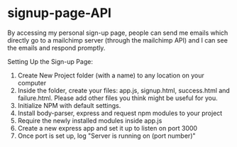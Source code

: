 # signup-page-API
By accessing my personal sign-up page, people can send me emails which directly go to a mailchimp server (through the mailchimp API) and I can see the emails and respond promptly.

Setting Up the Sign-up Page:
1. Create New Project folder (with a name) to any location on your computer
2. Inside the folder, create your files: app.js, signup.html, success.html and failure.html. Please add other files you think might be useful for you.
3. Initialize NPM with default settings.
4. Install body-parser, express and request npm modules to your project
5. Require the newly installed modules inside app.js
6. Create a new express app and set it up to listen on port 3000
7. Once port is set up, log "Server is running on (port number)"
